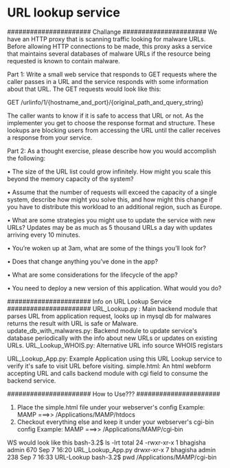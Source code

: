 # URL lookup service 

######################
Challange
######################
We have an HTTP proxy that is scanning traffic looking for malware URLs. Before allowing HTTP connections to be made, 
this proxy asks a service that maintains several databases of malware URLs if the resource being requested is known to 
contain malware.

Part 1: Write a small web service that responds to GET requests where the caller passes in a URL and the service responds
 with some information about that URL. The GET requests would look like this:

  GET /urlinfo/1/{hostname_and_port}/{original_path_and_query_string}

The caller wants to know if it is safe to access that URL or not. As the implementer you get to choose the response format 
and structure. These lookups are blocking users from accessing the URL until the caller receives a response from your service. 
  
Part 2: As a thought exercise, please describe how you would accomplish the following:

• The size of the URL list could grow infinitely. How might you scale this beyond the memory capacity of the system? 

• Assume that the number of requests will exceed the capacity of a single system, describe how might you solve this, 
and how might this change if you have to distribute this workload to an additional region, such as Europe. 

• What are some strategies you might use to update the service with new URLs? Updates may be as much as 5 thousand URLs 
a day with updates arriving every 10 minutes.

• You’re woken up at 3am, what are some of the things you’ll look for?

• Does that change anything you’ve done in the app?

• What are some considerations for the lifecycle of the app?

• You need to deploy a new version of this application. What would you do?

######################
Info on URL Lookup Service
######################
URL_Lookup.py : Main backend module that parses URL from application request, looks up in mysql db for malwares
                returns the result with URL is safe or Malware.
update_db_with_malwares.py: Backend module to update service's database periodically with the info about new URLs or 
                updates on existing URLs.
URL_Lookup_WHOIS.py: Alternative URL info source WHOIS registars

URL_Lookup_App.py: Example Application using this URL Lookup service to verify it's safe to visit URL before visiting.
simple.html:    An html webform accepting URL and calls backend module with cgi field to consume the backend service.                                

######################
How to Use???
######################
1. Place the simple.html file under your webserver's config
    Example: MAMP ===>> /Applications/MAMP/htdocs
2. Checkout everything else and keep it under your webserver's cgi-bin config
    Example: MAMP ===>> /Applications/MAMP/cgi-bin

WS would look like this
bash-3.2$ ls -lrt
total 24
-rwxr-xr-x  1 bhagisha  admin  670 Sep  7 16:20 URL_Lookup_App.py
drwxr-xr-x  7 bhagisha  admin  238 Sep  7 16:33 URL-Lookup
bash-3.2$ pwd
/Applications/MAMP/cgi-bin